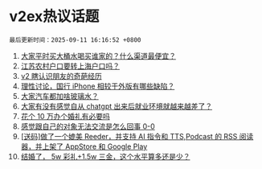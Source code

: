 # v2ex热议话题

`最后更新时间：2025-09-11 16:16:52 +0800`

1. [大家平时买大桶水喝买谁家的？什么渠道最便宜？](https://www.v2ex.com/t/1158444)
1. [江苏农村户口要转上海户口吗？](https://www.v2ex.com/t/1158462)
1. [v2 瞎认识朋友的奇葩经历](https://www.v2ex.com/t/1158409)
1. [理性讨论，国行 iPhone 相较于外版有哪些缺陷？](https://www.v2ex.com/t/1158442)
1. [大家汽车都加啥玻璃水？](https://www.v2ex.com/t/1158493)
1. [大家有没有感觉自从 chatgpt 出来后就业环境就越来越差了？](https://www.v2ex.com/t/1158457)
1. [花个 10 万办个婚礼有必要吗](https://www.v2ex.com/t/1158523)
1. [感觉跟自己的对象无法交流是怎么回事 0-0](https://www.v2ex.com/t/1158528)
1. [[送码]做了一个媲美 Reeder，并支持 AI 指令和 TTS,Podcast 的 RSS 阅读器，并上架了 AppStore 和 Google Play](https://www.v2ex.com/t/1158494)
1. [结婚了， 5w 彩礼+1.5w 三金，这个水平算多还是少？](https://www.v2ex.com/t/1158347)

